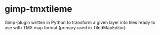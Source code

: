 gimp-tmxtileme
==============

Gimp-plugin written in Python to transform a given layer into tiles ready to use with TMX map format (primary used in TiledMapEditor)